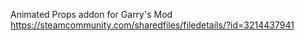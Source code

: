 Animated Props addon for Garry's Mod
https://steamcommunity.com/sharedfiles/filedetails/?id=3214437941
